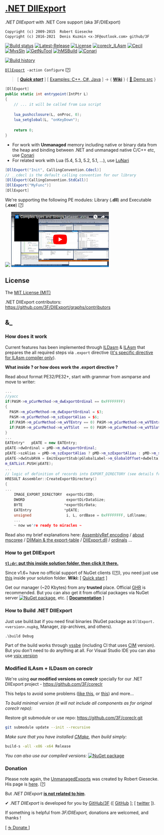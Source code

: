 # [.NET DllExport](https://github.com/3F/DllExport)

*.NET DllExport* with .NET Core support (aka 3F/DllExport)

```
Copyright (c) 2009-2015  Robert Giesecke
Copyright (c) 2016-2021  Denis Kuzmin <x-3F@outlook.com> github/3F
```

[![Build status](https://ci.appveyor.com/api/projects/status/hh2oxibqoi6wrdnc/branch/master?svg=true)](https://ci.appveyor.com/project/3Fs/dllexport-ix27o/branch/master)
[![Latest-Release](https://img.shields.io/github/release/3F/DllExport.svg)](https://github.com/3F/DllExport/releases/latest)
[![License](https://img.shields.io/badge/License-MIT-74A5C2.svg)](https://github.com/3F/DllExport/blob/master/LICENSE)
[![coreclr_ILAsm](https://img.shields.io/badge/coreclr.ILAsm-4.700.2-C8597A.svg)](https://www.nuget.org/packages/ILAsm/)
[![Cecil](https://img.shields.io/badge/Cecil-0.11.2-1182C3.svg)](https://github.com/jbevain/cecil)
[![MvsSln](https://img.shields.io/badge/MvsSln-v2.5.2-865FC5.svg)](https://github.com/3F/MvsSln)
[![GetNuTool](https://img.shields.io/badge/GetNuTool-v1.8-93C10B.svg)](https://github.com/3F/GetNuTool)
[![hMSBuild](https://img.shields.io/badge/hMSBuild-v2.3.0-7F7F7F.svg)](https://github.com/3F/hMSBuild)
[![Conari](https://img.shields.io/badge/Conari-v1.4.0-8AA875.svg)](https://github.com/3F/Conari)

[![Build history](https://buildstats.info/appveyor/chart/3Fs/dllexport-ix27o?buildCount=20&includeBuildsFromPullRequest=true&showStats=true)](https://ci.appveyor.com/project/3Fs/dllexport-ix27o/history)

[`DllExport`](https://3f.github.io/DllExport/releases/latest/manager/)` -action Configure` [[?](#how-to-get-dllexport.)]

> [ ***[Quick start](https://github.com/3F/DllExport/wiki/Quick-start)*** ] [ [Examples: C++, C#, Java](https://github.com/3F/DllExport/wiki/Examples) ] 
> -> { **[Wiki](https://github.com/3F/DllExport/wiki)** } { [🧪 Demo src](https://github.com/3F/Examples/tree/master/DllExport/BasicExport) }

```csharp
[DllExport]
public static int entrypoint(IntPtr L)
{
    // ... it will be called from Lua script

    lua_pushcclosure(L, onProc, 0);
    lua_setglobal(L, "onKeyDown");

    return 0;
}
```

* For work with **Unmanaged** memory including native or binary data from the heap and binding between .NET and unmanaged native C/C++ etc, use [Conari](https://github.com/3F/Conari)
* For related work with Lua (5.4, 5.3, 5.2, 5.1, ...), use [LuNari](https://github.com/3F/LuNari)

```csharp
[DllExport("Init", CallingConvention.Cdecl)]
// __cdecl is the default calling convention for our library
[DllExport(CallingConvention.StdCall)]
[DllExport("MyFunc")]
[DllExport]
```

We're supporting the following PE modules: Library (**.dll**) and Executable (**.exe**) [[?](https://github.com/3F/DllExport/issues/18)]


[![](./Resources/img/DllExport.png)](https://3f.github.io/DllExport/releases/latest/manager/)
[![](https://raw.githubusercontent.com/3F/Conari/master/Conari/Resources/screencast_Complex_types.jpg)](https://www.youtube.com/watch?v=QXMj9-8XJnY)

## License

The [MIT License (MIT)](https://github.com/3F/DllExport/blob/master/LICENSE)

.NET DllExport contributors: https://github.com/3F/DllExport/graphs/contributors

## &_

### How does it work

Current features has been implemented through [ILDasm](https://github.com/3F/coreclr/tree/master/src/ildasm) & [ILAsm](https://github.com/3F/coreclr/tree/master/src/ilasm) that prepares the all required steps via `.export` directive ([it's specific directive for ILAsm compiler only](https://github.com/3F/DllExport/issues/45#issuecomment-317802099)).

**What inside ? or how does work the .export directive ?**

Read about format PE32/PE32+, start with grammar from asmparse and move to writer:

```cpp
...
//yacc
if(PASM->m_pCurMethod->m_dwExportOrdinal == 0xFFFFFFFF)
{
  PASM->m_pCurMethod->m_dwExportOrdinal = $3;
  PASM->m_pCurMethod->m_szExportAlias = $6;
  if(PASM->m_pCurMethod->m_wVTEntry == 0) PASM->m_pCurMethod->m_wVTEntry = 1;
  if(PASM->m_pCurMethod->m_wVTSlot  == 0) PASM->m_pCurMethod->m_wVTSlot = $3 + 0x8000;
}
...
EATEntry*   pEATE = new EATEntry;
pEATE->dwOrdinal = pMD->m_dwExportOrdinal;
pEATE->szAlias = pMD->m_szExportAlias ? pMD->m_szExportAlias : pMD->m_szName;
pEATE->dwStubRVA = EmitExportStub(pGlobalLabel->m_GlobalOffset+dwDelta);
m_EATList.PUSH(pEATE);
...
// logic of definition of records into EXPORT_DIRECTORY (see details from PE format)
HRESULT Assembler::CreateExportDirectory()  
{
...
    IMAGE_EXPORT_DIRECTORY  exportDirIDD;
    DWORD                   exportDirDataSize;
    BYTE                   *exportDirData;
    EATEntry               *pEATE;
    unsigned                i, L, ordBase = 0xFFFFFFFF, Ldllname;
    ...
    ~ now we're ready to miracles ~
```

Read also my brief explanations here: [AssemblyRef encoding](https://github.com/3F/DllExport/issues/125#issuecomment-561245575) / [about mscoree](https://github.com/3F/DllExport/issues/45#issuecomment-317802099) / [DllMain & the export-table](https://github.com/3F/DllExport/issues/5#issuecomment-240697109) / [DllExport.dll](https://github.com/3F/DllExport/issues/28#issuecomment-281957212) / [ordinals](https://github.com/3F/DllExport/issues/8#issuecomment-245228065) ...

### How to get DllExport

[**`tl;dr`: put this inside solution folder, then click it there.**](https://3f.github.io/DllExport/releases/latest/manager/)

Since v1.6+ have no official support of NuGet clients ([[?](https://github.com/3F/DllExport/wiki/DllExport-Manager-Q-A)]), you need just use [this](https://3f.github.io/DllExport/releases/latest/manager/) inside your solution folder. **Wiki:** [ [Quick start](https://github.com/3F/DllExport/wiki/Quick-start) ]

Get our manager (~20 Kbytes) from any **trusted** place. Official [GHR](https://github.com/3F/DllExport/releases/latest) is recommended. But you can also get it from official packages via NuGet server [![NuGet package](https://img.shields.io/nuget/v/DllExport.svg)](https://www.nuget.org/packages/DllExport/), etc. [ **[Documentation](https://github.com/3F/DllExport/wiki/DllExport-Manager)** ]

### How to Build .NET DllExport

Just use build.bat if you need final binaries (NuGet package as `DllExport.<version>.nupkg`, Manager, zip-archives, and others).

```batch
.\build Debug
```

Part of the build works through [vssbe](https://github.com/3F/vsSolutionBuildEvent) (including CI that uses [CIM](https://www.nuget.org/packages/vsSolutionBuildEvent/) version). But you don't need to do anything at all. For Visual Studio IDE you can also use [vsix version](https://visualstudiogallery.msdn.microsoft.com/0d1dbfd7-ed8a-40af-ae39-281bfeca2334/)

### Modified ILAsm + ILDasm on coreclr

We're using **our modified versions on coreclr** specially for our .NET DllExport project - https://github.com/3F/coreclr

This helps to avoid some problems ([like this](https://github.com/3F/DllExport/issues/125#issuecomment-561245575), or [this](https://github.com/3F/DllExport/issues/17)) and more...

*To build minimal version (it will not include all components as for original coreclr repo):*

Restore git submodule or use repo: https://github.com/3F/coreclr.git

```bash
git submodule update --init --recursive
```

*Make sure that you have installed [CMake](https://cmake.org/download/), then build simply:*

```bash
build-s -all -x86 -x64 Release
```

*You can also use our compiled versions:* [![NuGet package](https://img.shields.io/nuget/v/ILAsm.svg)](https://www.nuget.org/packages/ILAsm/)

### Donation

Please note again, the [UnmanagedExports](https://www.nuget.org/packages/UnmanagedExports) was created by Robert Giesecke. His page is [here](https://sites.google.com/site/robertgiesecke/Home/uploads/unmanagedexports). [[?](https://github.com/3F/DllExport/issues/3#issuecomment-232422362)]

But *.NET DllExport* [**is not related to him**](https://github.com/3F/DllExport/issues/87#issuecomment-438576100).

✔ *.NET DllExport* is developed for you by [GitHub/3F](https://github.com/3F) ([ [GitHub](https://github.com/3F) ]; [ [twitter](https://twitter.com/GitHub3F) ]). 

If something is helpful from *3F/DllExport,* donations are welcomed, and thanks !

[ [ ☕ Donate ](https://3F.github.com/Donation/) ]
